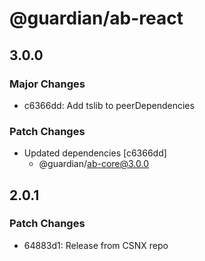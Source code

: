 # @guardian/ab-react

## 3.0.0

### Major Changes

- c6366dd: Add tslib to peerDependencies

### Patch Changes

- Updated dependencies [c6366dd]
  - @guardian/ab-core@3.0.0

## 2.0.1

### Patch Changes

- 64883d1: Release from CSNX repo
